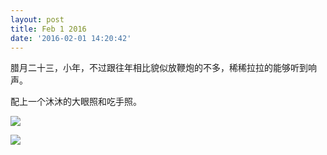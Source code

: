```yaml
---
layout: post
title: Feb 1 2016
date: '2016-02-01 14:20:42'
---
```


腊月二十三，小年，不过跟往年相比貌似放鞭炮的不多，稀稀拉拉的能够听到响声。

配上一个沐沐的大眼照和吃手照。

![](/content/images/2016/02/IMG_5457-2.JPG)

![](/content/images/2016/02/IMG_5449.JPG)